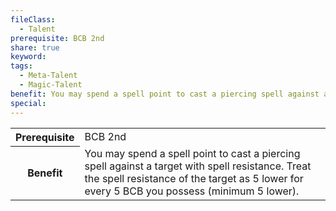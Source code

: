 ```yaml
---
fileClass:
  - Talent
prerequisite: BCB 2nd
share: true
keyword: 
tags:
  - Meta-Talent
  - Magic-Talent
benefit: You may spend a spell point to cast a piercing spell against a target with spell resistance. Treat the spell resistance of the target as 5 lower for every 5 BCB you possess (minimum 5 lower).
special: 
---
```


<p><span style="overflow-x: auto;"><table><tbody><tr><th>Prerequisite</th><td>BCB 2nd</td></tr><tr><th>Benefit</th><td>You may spend a spell point to cast a piercing spell against a target with spell resistance. Treat the spell resistance of the target as 5 lower for every 5 BCB you possess (minimum 5 lower).</td></tr></tbody></table></span></p>